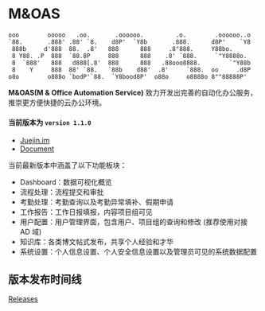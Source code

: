 # M&OAS
```
ooo        ooooo   .oo.       .oooooo.         .o.        .oooooo..o 
`88.       .888' .88' `8.    d8P'  `Y8b       .888.      d8P'    `Y8 
 888b     d'888  88.  .8'   888      888     .8"888.     Y88bo.      
 8 Y88. .P  888  `88.8P     888      888    .8' `888.     `"Y8888o.  
 8  `888'   888   d888[.8'  888      888   .88ooo8888.        `"Y88b 
 8    Y     888  88' `88.   `88b    d88'  .8'     `888.  oo     .d8P 
o8o        o888o `bodP'`88.  `Y8bood8P'  o88o     o8888o 8""88888P'  
```
**M&OAS(M & Office Automation Service)** 致力开发出完善的自动化办公服务，推崇更方便快捷的云办公环境。

#### 当前版本为 `version 1.1.0`

* [Juejin.im](https://juejin.im/post/6878485351153795080)
* [Document](http://moas.medusasorcerer.com)

当前最新版本中涵盖了以下功能板块：

* Dashboard：数据可视化概览
* 流程处理：流程提交和审批
* 考勤处理：考勤查询以及考勤异常填补、假期申请
* 工作报告：工作日报填报，内容项目组可见
* 用户配置：用户管理界面，包含用户、项目组的查询和修改 (推荐使用对接 AD 域)
* 知识库：各类博文帖式发布，共享个人经验和才华
* 系统设置：个人信息设置、个人安全信息设置以及管理员可见的系统数据配置

## 版本发布时间线

<a href="/MedusaSorcerer/M-OAS/releases" class="link-gray-dark no-underline">
    Releases
</a>
